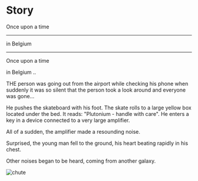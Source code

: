 

# Story
Once upon a time 
___
in Belgium
___

Once upon a time

in Belgium ..


THE person was going out from the airport while checking his phone when suddenly it was so silent that the person took a look around and everyone was gone...

He pushes the skateboard with his foot. The skate rolls to a large yellow box located under the bed. It reads: "Plutonium - handle with care". He enters a key in a device connected to a very large amplifier.


All of a sudden, the amplifier made a resounding noise.

Surprised, the young man fell to the ground, his heart beating rapidly in his chest.

Other noises began to be heard, coming from another galaxy.

![chute](https://i.pinimg.com/originals/15/ff/04/15ff0419d5e65dc4eb8e72684cd12ef4.gif)



